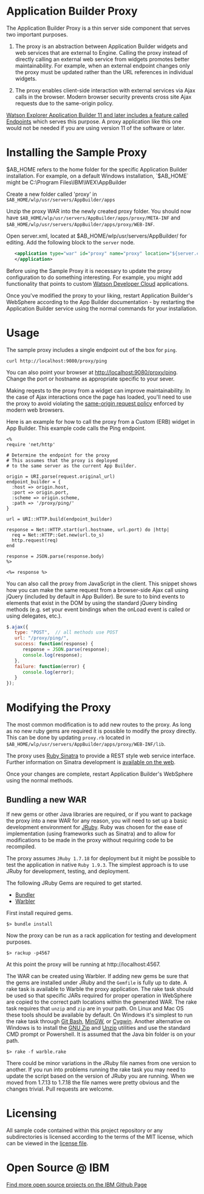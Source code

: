 # Application Builder Proxy

The Application Builder Proxy is a thin server side component that serves two important purposes.

1. The proxy is an abstraction between Application Builder widgets and web services that are external to Engine.  Calling the proxy instead of directly calling an external web service from widgets promotes better maintainability.  For example, when an external endpoint changes only the proxy must be updated rather than the URL references in individual widgets.

2. The proxy enables client-side interaction with external services via Ajax calls in the browser. Modern browser security prevents cross site Ajax requests due to the same-origin policy.

[Watson Explorer Application Builder 11 and later includes a feature called Endpoints](http://www-01.ibm.com/support/knowledgecenter/SS8NLW_11.0.0/com.ibm.swg.im.infosphere.dataexpl.appbuilder.doc/c_de-ab-devapp-endpoints.html) which serves this purpose.  A proxy application like this one would not be needed if you are using version 11 of the software or later.


# Installing the Sample Proxy

$AB_HOME refers to the home folder for the specific Application Builder installation.  For example, on a default Windows installation, `$AB_HOME` might be C:\Program Files\IBM\WEX\AppBuilder

Create a new folder called 'proxy' in `$AB_HOME/wlp/usr/servers/AppBuilder/apps`

Unzip the proxy WAR into the newly created proxy folder.  You should now have `$AB_HOME/wlp/usr/servers/AppBuilder/apps/proxy/META-INF` and `$AB_HOME/wlp/usr/servers/AppBuilder/apps/proxy/WEB-INF`.

Open server.xml, located at $AB_HOME/wlp/usr/servers/AppBuilder/ for editing.  Add the following block to the `server` node.


```xml
   <application type="war" id="proxy" name="proxy" location="${server.config.dir}/apps/proxy">
   </application>
```


Before using the Sample Proxy it is necessary to update the proxy configuration to do something interesting.  For example, you might add functionality that points to custom [Watson Developer Cloud](https://console.ng.bluemix.net/) applications. 

Once you've modified the proxy to your liking, restart Application Builder's WebSphere according to the App Builder documentation - by restarting the Application Builder service using the normal commands for your installation.


# Usage

The sample proxy includes a single endpoint out of the box for `ping`.

```
curl http://localhost:9080/proxy/ping
```

You can also point your browser at [http://localhost:9080/proxy/ping](http://localhost:9080/proxy/ping). Change the port or hostname as appropriate specific to your sever.

Making reqests to the proxy from a widget can improve maintainability.  In the case of Ajax interactions once the page has loaded, you'll need to use the proxy to avoid violating the [same-origin request policy](https://en.wikipedia.org/wiki/Same-origin_policy) enforced by modern web browsers.

Here is an example for how to call the proxy from a Custom (ERB) widget in App Builder.  This example code calls the Ping endpoint.


```HTML+ERB
<%
require 'net/http'

# Determine the endpoint for the proxy
# This assumes that the proxy is deployed 
# to the same server as the current App Builder.

origin = URI.parse(request.original_url)
endpoint_builder = {
  :host => origin.host,
  :port => origin.port,
  :scheme => origin.scheme,
  :path => '/proxy/ping/'  
}

url = URI::HTTP.build(endpoint_builder)

response = Net::HTTP.start(url.hostname, url.port) do |http|
  req = Net::HTTP::Get.new(url.to_s)
  http.request(req)
end

response = JSON.parse(response.body)
%>

<%= response %>
```

You can also call the proxy from JavaScript in the client.  This snippet shows how you can make the same request from a browser-side Ajax call using jQuery (included by default in App Builder).  Be sure to to bind events to elements that exist in the DOM by using the standard jQuery binding methods (e.g. set your event bindings when the onLoad event is called or using delegates, etc.).


```JavaScript
$.ajax({
   type: "POST",  // all methods use POST
   url: "/proxy/ping/",
   success: function(response) {
      response = JSON.parse(response);
      console.log(response);
   },
   failure: function(error) {
      console.log(error);
   }
});
```


# Modifying the Proxy

The most common modification is to add new routes to the proxy.  As long as no new ruby gems are required it is possible to modify the proxy directly.  This can be done by updating `proxy.rb` located in `$AB_HOME/wlp/usr/servers/AppBuilder/apps/proxy/WEB-INF/lib`.

The proxy uses [Ruby Sinatra](http://www.sinatrarb.com/) to provide a REST style web service interface.  Further information on Sinatra development is [available on the web](http://www.sinatrarb.com/intro.html).

Once your changes are complete, restart Application Builder's WebSphere using the normal methods.


## Bundling a new WAR

If new gems or other Java libraries are required, or if you want to package the proxy into a new WAR for any reason, you will need to set up a basic development environment for [JRuby](http://www.jruby.org/).  Ruby was chosen for the ease of implementation (using frameworks such as Sinatra) and to allow for modifications to be made in the proxy without requiring code to be recompiled.

The proxy assumes `JRuby 1.7.18` for deployment but it might be possible to test the application in native `Ruby 1.9.3`.  The simplest approach is to use JRuby for development, testing, and deployment.

The following JRuby Gems are required to get started.

* [Bundler](http://bundler.io/)
* [Warbler](https://github.com/jruby/warbler)


First install required gems.


```
$> bundle install
```


Now the proxy can be run as a rack application for testing and development purposes.


```
$> rackup -p4567
```


At this point the proxy will be running at http://localhost:4567.

The WAR can be created using Warbler.  If adding new gems be sure that the gems are installed under JRuby and the `Gemfile` is fully up to date.  A rake task is available to Warble the proxy application.  The rake task should be used so that specific JARs required for proper operation in WebSphere are copied to the correct path locations within the generated WAR.  The rake task requires that `unzip` and `zip` are in your path.  On Linux and Mac OS these tools should be available by default.  On Windows it's simplest to run the rake task through [Git Bash](http://www.git-scm.com/), [MinGW](http://mingw.org/), or [Cygwin](https://cygwin.com/).  Another alternative on Windows is to install the [GNU Zip](http://gnuwin32.sourceforge.net/packages/zip.htm) and [Unzip](http://gnuwin32.sourceforge.net/packages/unzip.htm) utilities and use the standard CMD prompt or Powershell.  It is assumed that the Java bin folder is on your path.


```
$> rake -f warble.rake
```

There could be minor variations in the JRuby file names from one version to another.  If you run into problems running the rake task you may need to update the script based on the version of JRuby you are running.  When we moved from 1.7.13 to 1.7.18 the file names were pretty obvious and the changes trivial.  Pull requests are welcome.

# Licensing
All sample code contained within this project repository or any subdirectories is licensed according to the terms of the MIT license, which can be viewed in the [license file](/LICENSE).

# Open Source @ IBM
[Find more open source projects on the IBM Github Page](http://ibm.github.io/)
